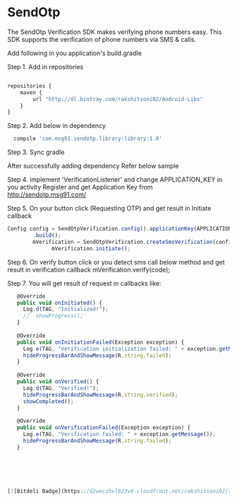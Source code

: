 # SendOtp
The SendOtp Verification SDK makes verifying phone numbers easy. This SDK supports the verification of phone numbers via SMS &amp; calls.

Add following in you application's build.gradle


Step 1. Add in repositories 
```javascript

repositories {
    maven {
        url "http://dl.bintray.com/rakshitsoni02/Android-Libs"
    }
}
 ```

Step 2. Add below in dependency
 ```javascript
   compile 'com.msg91.sendotp.library:library:1.0'
```

Step 3. Sync gradle

After successfully adding dependency Refer below sample 

Step 4. implement 'VerificationListener' and change APPLICATION_KEY in you activity
        Register and get Application Key from http://sendotp.msg91.com/

Step 5. On your button click (Requesting OTP) and get result in Initiate callback
```javascript
Config config = SendOtpVerification.config().applicationKey(APPLICATION_KEY).context(getApplicationContext())
        .build();
        mVerification = SendOtpVerification.createSmsVerification(config, phoneNumber, this, countryCode);
              mVerification.initiate();
```             
Step 6. On verify button click or you detect sms call below method and get result in verification callback
            mVerification.verify(code); 
        
Step 7. You will get result of request in callbacks like:

```javascript
   @Override
   public void onInitiated() {
     Log.d(TAG, "Initialized!");
     //  showProgress();
   }
 
   @Override
   public void onInitiationFailed(Exception exception) {
     Log.e(TAG, "Verification initialization failed: " + exception.getMessage());
     hideProgressBarAndShowMessage(R.string.failed);
   }
 
   @Override
   public void onVerified() {
     Log.d(TAG, "Verified!");
     hideProgressBarAndShowMessage(R.string.verified);
     showCompleted();
   }
 
   @Override
   public void onVerificationFailed(Exception exception) {
     Log.e(TAG, "Verification failed: " + exception.getMessage());
     hideProgressBarAndShowMessage(R.string.failed);
   }






[![Bitdeli Badge](https://d2weczhvl823v0.cloudfront.net/rakshitsoni02/sendotp/trend.png)](https://bitdeli.com/free "Bitdeli Badge")

